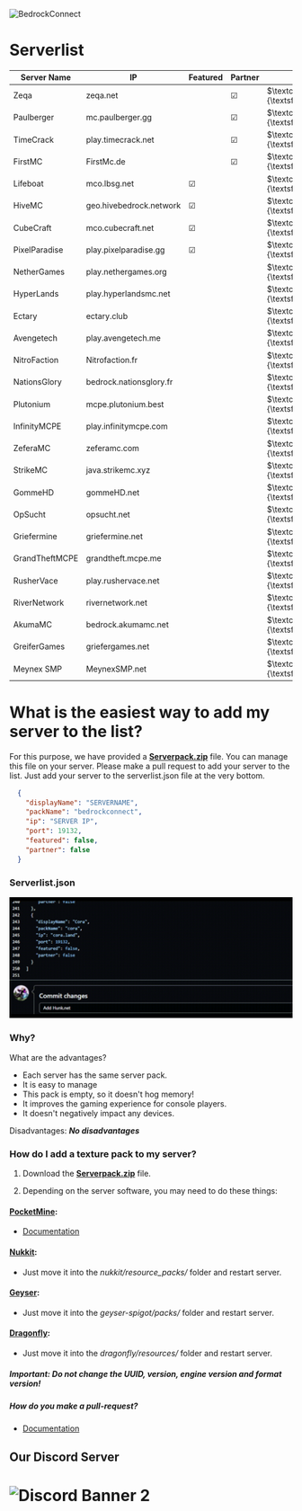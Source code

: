 ![BedrockConnect](https://cdn.discordapp.com/attachments/1022232337938911262/1099499823029305384/channels4_banner.jpg)
 
# Serverlist

| Server Name        | IP                      | Featured  | Partner |      	Pack      	                      |       Serverpack link            |
|--------------------|-------------------------|-----------|---------|--------------------------	              |----------------------------------|
| Zeqa               | zeqa.net                |           | &#9745; | $\textcolor{magenta}{\textsf{Own Pack}}$ |https://pack.bedrockhub.io/zeqa
| Paulberger         | mc.paulberger.gg        |           | &#9745; | $\textcolor{magenta}{\textsf{Own Pack}}$ | https://pack.bedrockhub.io/paulberger
| TimeCrack          | play.timecrack.net      |           | &#9745; | $\textcolor{magenta}{\textsf{Own Pack}}$ | https://pack.bedrockhub.io/timecrack
| FirstMC            | FirstMc.de              |           | &#9745; | $\textcolor{magenta}{\textsf{Own Pack}}$ | https://pack.bedrockhub.io/firstmc
| Lifeboat           | mco.lbsg.net            | &#9745;   |         | $\textcolor{magenta}{\textsf{Own Pack}}$ | https://pack.bedrockhub.io/lbsg
| HiveMC             | geo.hivebedrock.network | &#9745;   |         | $\textcolor{magenta}{\textsf{Own Pack}}$ | https://pack.bedrockhub.io/hivemc
| CubeCraft          | mco.cubecraft.net       | &#9745;   |         | $\textcolor{magenta}{\textsf{Own Pack}}$ | https://pack.bedrockhub.io/cubecraft
| PixelParadise      | play.pixelparadise.gg   | &#9745;   |         | $\textcolor{magenta}{\textsf{Own Pack}}$ | https://pack.bedrockhub.io/pixelparadise
| NetherGames        | play.nethergames.org    |           |         | $\textcolor{magenta}{\textsf{Own Pack}}$ | https://pack.bedrockhub.io/nethergames
| HyperLands         | play.hyperlandsmc.net   |           |         | $\textcolor{magenta}{\textsf{Own Pack}}$ | https://pack.bedrockhub.io/hyperlands
| Ectary             | ectary.club             |           |         | $\textcolor{magenta}{\textsf{Own Pack}}$ | https://pack.bedrockhub.io/ectary
| Avengetech         | play.avengetech.me      |           |         | $\textcolor{magenta}{\textsf{Own Pack}}$ | https://pack.bedrockhub.io/avengetech
| NitroFaction       | Nitrofaction.fr         |           |         | $\textcolor{magenta}{\textsf{Own Pack}}$ | https://pack.bedrockhub.io/nitrofaction
| NationsGlory       | bedrock.nationsglory.fr |           |         | $\textcolor{magenta}{\textsf{Own Pack}}$ | https://pack.bedrockhub.io/NationsGlory
| Plutonium          | mcpe.plutonium.best     |           |         | $\textcolor{magenta}{\textsf{Own Pack}}$ | https://pack.bedrockhub.io/plutonium
| InfinityMCPE       | play.infinitymcpe.com   |           |         | $\textcolor{magenta}{\textsf{Own Pack}}$ | https://pack.bedrockhub.io/infinitymcpe
| ZeferaMC           | zeferamc.com            |           |         | $\textcolor{magenta}{\textsf{Own Pack}}$ | https://pack.bedrockhub.io/zeferamc
| StrikeMC           | java.strikemc.xyz       |           |         | $\textcolor{magenta}{\textsf{Own Pack}}$ | https://pack.bedrockhub.io/strikemc
| GommeHD            | gommeHD.net             |           |         | $\textcolor{magenta}{\textsf{Own Pack}}$ | https://pack.bedrockhub.io/gommehd
| OpSucht            | opsucht.net             |           |         | $\textcolor{magenta}{\textsf{Own Pack}}$ | https://pack.bedrockhub.io/opsucht
| Griefermine        | griefermine.net         |           |         | $\textcolor{magenta}{\textsf{Own Pack}}$ | https://pack.bedrockhub.io/griefermine
| GrandTheftMCPE     | grandtheft.mcpe.me      |           |         | $\textcolor{magenta}{\textsf{Own Pack}}$ | https://pack.bedrockhub.io/grandtheftmcpe
| RusherVace         | play.rushervace.net     |           |         | $\textcolor{magenta}{\textsf{Own Pack}}$ | https://pack.bedrockhub.io/rushervace
| RiverNetwork       | rivernetwork.net        |           |         | $\textcolor{magenta}{\textsf{Own Pack}}$ | https://pack.bedrockhub.io/rivernetwork
| AkumaMC            | bedrock.akumamc.net     |           |         | $\textcolor{magenta}{\textsf{Own Pack}}$ | https://pack.bedrockhub.io/akumamc
| GreiferGames       | griefergames.net        |           |         | $\textcolor{magenta}{\textsf{Own Pack}}$ | https://pack.bedrockhub.io/griefergames
| Meynex SMP         | MeynexSMP.net           |           |         | $\textcolor{magenta}{\textsf{Own Pack}}$ | https://pack.bedrockhub.io/griefermine


# What is the easiest way to add my server to the list?

For this purpose, we have provided a [<strong>Serverpack.zip</strong>](https://pack.bedrockhub.io/bedrockconnect) file. You can manage this file on your server. Please make a pull request to add your server to the list. Just add your server to the serverlist.json file at the very bottom.

```json
  {
    "displayName": "SERVERNAME",
    "packName": "bedrockconnect",
    "ip": "SERVER IP",
    "port": 19132,
    "featured": false,
    "partner": false
  }
```

### Serverlist.json
![HowAddthat](https://github.com/BedrockHubIO/BedrockConnect-Serverlist/blob/c710fd83b8abb3379d6aa9169727c22f64c66d50/0423-_1_.gif)

### Why?
What are the advantages?
- Each server has the same server pack.
- It is easy to manage
- This pack is empty, so it doesn't hog memory!
- It improves the gaming experience for console players.
- It doesn't negatively impact any devices.

Disadvantages: 
<strong>*No disadvantages*</strong>

### How do I add a texture pack to my server?

1. Download the [<strong>Serverpack.zip</strong>](https://pack.bedrockhub.io/bedrockconnect) file.

2. Depending on the server software, you may need to do these things: 

#### [PocketMine](https://discord.com/invite/xxp7VAYQtn): 
- [Documentation](https://github.com/pmmp/PocketMine-MP/blob/stable/resources/resource_packs.yml) 


#### [Nukkit](https://discord.com/invite/5PzMkyK):
- Just move it into the *nukkit/resource_packs/* folder and restart server. 


#### [Geyser](https://discord.com/invite/geysermc):
- Just move it into the *geyser-spigot/packs/* folder and restart server.


#### [Dragonfly](https://discord.gg/NRbJ9Q8zmn): 
- Just move it into the *dragonfly/resources/* folder and restart server.
	



##### <strong>Important:</strong> Do not change the UUID, version, engine version and format version! 
	
##### How do you make a pull-request?
- [Documentation](https://docs.github.com/en/pull-requests/collaborating-with-pull-requests/proposing-changes-to-your-work-with-pull-requests/about-pull-requests)

## Our Discord Server
![Discord Banner 2](https://discordapp.com/api/guilds/880891245306740807/widget.png?style=banner2)
=======
